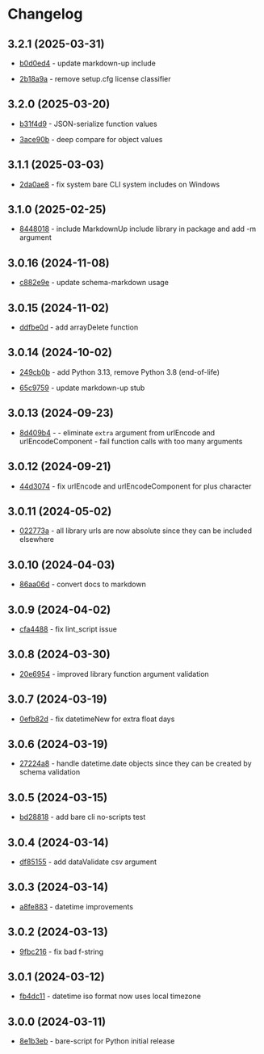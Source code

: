 # Changelog

## 3.2.1 (2025-03-31)

- [b0d0ed4](https://github.com/craigahobbs/bare-script-py/commit/b0d0ed4) - update markdown-up include

- [2b18a9a](https://github.com/craigahobbs/bare-script-py/commit/2b18a9a) - remove setup.cfg license classifier

## 3.2.0 (2025-03-20)

- [b31f4d9](https://github.com/craigahobbs/bare-script-py/commit/b31f4d9) - JSON-serialize function values

- [3ace90b](https://github.com/craigahobbs/bare-script-py/commit/3ace90b) - deep compare for object values

## 3.1.1 (2025-03-03)

- [2da0ae8](https://github.com/craigahobbs/bare-script-py/commit/2da0ae8) - fix system bare CLI system includes on Windows

## 3.1.0 (2025-02-25)

- [8448018](https://github.com/craigahobbs/bare-script-py/commit/8448018) - include MarkdownUp include library in package and add -m argument

## 3.0.16 (2024-11-08)

- [c882e9e](https://github.com/craigahobbs/bare-script-py/commit/c882e9e) - update schema-markdown usage

## 3.0.15 (2024-11-02)

- [ddfbe0d](https://github.com/craigahobbs/bare-script-py/commit/ddfbe0d) - add arrayDelete function

## 3.0.14 (2024-10-02)

- [249cb0b](https://github.com/craigahobbs/bare-script-py/commit/249cb0b) - add Python 3.13, remove Python 3.8 \(end-of-life\)

- [65c9759](https://github.com/craigahobbs/bare-script-py/commit/65c9759) - update markdown-up stub

## 3.0.13 (2024-09-23)

- [8d409b4](https://github.com/craigahobbs/bare-script-py/commit/8d409b4) - - eliminate `extra` argument from urlEncode and urlEncodeComponent - fail function calls with too many arguments

## 3.0.12 (2024-09-21)

- [44d3074](https://github.com/craigahobbs/bare-script-py/commit/44d3074) - fix urlEncode and urlEncodeComponent for plus character

## 3.0.11 (2024-05-02)

- [022773a](https://github.com/craigahobbs/bare-script-py/commit/022773a) - all library urls are now absolute since they can be included elsewhere

## 3.0.10 (2024-04-03)

- [86aa06d](https://github.com/craigahobbs/bare-script-py/commit/86aa06d) - convert docs to markdown

## 3.0.9 (2024-04-02)

- [cfa4488](https://github.com/craigahobbs/bare-script-py/commit/cfa4488) - fix lint_script issue

## 3.0.8 (2024-03-30)

- [20e6954](https://github.com/craigahobbs/bare-script-py/commit/20e6954) - improved library function argument validation

## 3.0.7 (2024-03-19)

- [0efb82d](https://github.com/craigahobbs/bare-script-py/commit/0efb82d) - fix datetimeNew for extra float days

## 3.0.6 (2024-03-19)

- [27224a8](https://github.com/craigahobbs/bare-script-py/commit/27224a8) - handle datetime.date objects since they can be created by schema validation

## 3.0.5 (2024-03-15)

- [bd28818](https://github.com/craigahobbs/bare-script-py/commit/bd28818) - add bare cli no-scripts test

## 3.0.4 (2024-03-14)

- [df85155](https://github.com/craigahobbs/bare-script-py/commit/df85155) - add dataValidate csv argument

## 3.0.3 (2024-03-14)

- [a8fe883](https://github.com/craigahobbs/bare-script-py/commit/a8fe883) - datetime improvements

## 3.0.2 (2024-03-13)

- [9fbc216](https://github.com/craigahobbs/bare-script-py/commit/9fbc216) - fix bad f-string

## 3.0.1 (2024-03-12)

- [fb4dc11](https://github.com/craigahobbs/bare-script-py/commit/fb4dc11) - datetime iso format now uses local timezone

## 3.0.0 (2024-03-11)

- [8e1b3eb](https://github.com/craigahobbs/bare-script-py/commit/8e1b3eb) - bare-script for Python initial release
